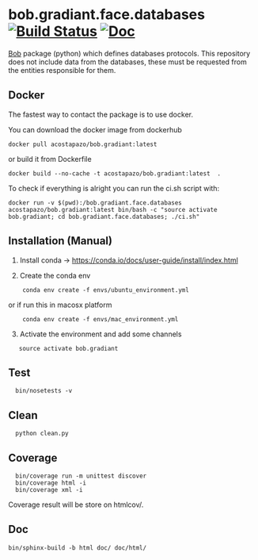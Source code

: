 # bob.gradiant.face.databases [![Build Status](https://travis-ci.org/Gradiant/bob.gradiant.pipelines.svg?branch=master)](https://travis-ci.org/Gradiant/bob.gradiant.face.databases) [![Doc](http://img.shields.io/badge/docs-latest-orange.svg)](https://gradiant.github.io/bob.gradiant.face.databases/)




[Bob](https://www.idiap.ch/software/bob/) package (python) which defines databases protocols. This repository does not include data from the databases, these must be requested from the entities responsible for them.


## Docker 

The fastest way to contact the package is to use docker. 

You can download the docker image from dockerhub

~~~
docker pull acostapazo/bob.gradiant:latest 
~~~

or build it from Dockerfile

~~~
docker build --no-cache -t acostapazo/bob.gradiant:latest  .
~~~

To check if everything is alright you can run the ci.sh script with:

~~~
docker run -v $(pwd):/bob.gradiant.face.databases acostapazo/bob.gradiant:latest bin/bash -c "source activate bob.gradiant; cd bob.gradiant.face.databases; ./ci.sh"
~~~


## Installation (Manual)


1. Install conda -> https://conda.io/docs/user-guide/install/index.html

2. Create the conda env

~~~
    conda env create -f envs/ubuntu_environment.yml
~~~

or if run this in macosx platform

~~~
    conda env create -f envs/mac_environment.yml
~~~

3. Activate the environment and add some channels

~~~
   source activate bob.gradiant
~~~


## Test

~~~
  bin/nosetests -v
~~~

## Clean

~~~
  python clean.py
~~~

## Coverage

~~~  
  bin/coverage run -m unittest discover
  bin/coverage html -i
  bin/coverage xml -i
~~~

Coverage result will be store on htmlcov/.

## Doc

~~~
bin/sphinx-build -b html doc/ doc/html/
~~~
